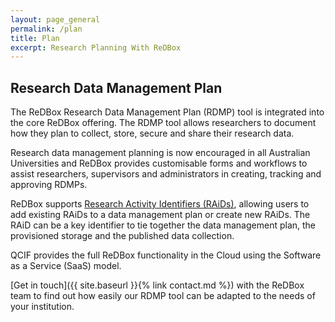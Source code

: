 ```yaml
---
layout: page_general
permalink: /plan
title: Plan
excerpt: Research Planning With ReDBox
---
```



## Research Data Management Plan

The ReDBox Research Data Management Plan (RDMP) tool is integrated into the core ReDBox offering.
The RDMP tool allows researchers to document how they plan to collect, store, secure and share their research data.

Research data management planning is now encouraged in all Australian Universities and ReDBox provides customisable 
forms and workflows to assist researchers, supervisors and administrators in creating, tracking and approving RDMPs.

ReDBox supports [Research Activity Identifiers (RAiDs)](https://raid.org/), allowing users to add existing RAiDs 
to a data management plan or create new RAiDs.
The RAiD can be a key identifier to tie together the data management plan, the provisioned storage and the published data collection.

QCIF provides the full ReDBox functionality in the Cloud using the Software as a Service (SaaS) model.

[Get in touch]({{ site.baseurl }}{% link contact.md %})
with the ReDBox team to find out how easily our RDMP tool can be adapted to the needs of your institution.
